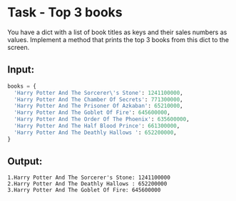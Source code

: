 # Task - Top 3 books

You have a dict with a list of book titles as keys and their sales numbers as values. Implement a method that prints the top 3 books from this dict to the screen.

## Input:

```python
books = {
  'Harry Potter And The Sorcerer\'s Stone': 1241100000,
  'Harry Potter And The Chamber Of Secrets': 771300000,
  'Harry Potter And The Prisoner Of Azkaban': 65210000,
  'Harry Potter And The Goblet Of Fire': 645600000,
  'Harry Potter And The Order Of The Phoenix': 635600000,
  'Harry Potter And The Half Blood Prince': 661300000,
  'Harry Potter And The Deathly Hallows ': 652200000,
}
```

## Output:

```
1.Harry Potter And The Sorcerer's Stone: 1241100000
2.Harry Potter And The Deathly Hallows : 652200000
3.Harry Potter And The Goblet Of Fire: 645600000
```